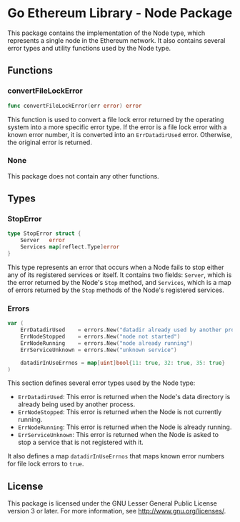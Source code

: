# Go Ethereum Library - Node Package

This package contains the implementation of the Node type, which represents a single node in the Ethereum network. It also contains several error types and utility functions used by the Node type.

## Functions

### convertFileLockError

```go
func convertFileLockError(err error) error
```

This function is used to convert a file lock error returned by the operating system into a more specific error type. If the error is a file lock error with a known error number, it is converted into an `ErrDatadirUsed` error. Otherwise, the original error is returned.

### None

This package does not contain any other functions.

## Types

### StopError

```go
type StopError struct {
    Server   error
    Services map[reflect.Type]error
}
```

This type represents an error that occurs when a Node fails to stop either any of its registered services or itself. It contains two fields: `Server`, which is the error returned by the Node's `Stop` method, and `Services`, which is a map of errors returned by the `Stop` methods of the Node's registered services.

### Errors

```go
var (
    ErrDatadirUsed    = errors.New("datadir already used by another process")
    ErrNodeStopped    = errors.New("node not started")
    ErrNodeRunning    = errors.New("node already running")
    ErrServiceUnknown = errors.New("unknown service")

    datadirInUseErrnos = map[uint]bool{11: true, 32: true, 35: true}
)
```

This section defines several error types used by the Node type:

- `ErrDatadirUsed`: This error is returned when the Node's data directory is already being used by another process.
- `ErrNodeStopped`: This error is returned when the Node is not currently running.
- `ErrNodeRunning`: This error is returned when the Node is already running.
- `ErrServiceUnknown`: This error is returned when the Node is asked to stop a service that is not registered with it.

It also defines a map `datadirInUseErrnos` that maps known error numbers for file lock errors to `true`.

## License

This package is licensed under the GNU Lesser General Public License version 3 or later. For more information, see <http://www.gnu.org/licenses/>.